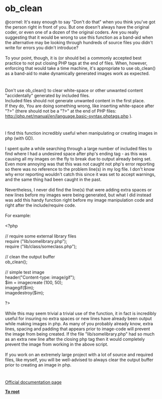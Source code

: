 # ob_clean




<div class="phpcode"><span class="html">
@cornel: It&apos;s easy enough to say &quot;Don&apos;t do that&quot; when you think you&apos;ve got the person right in front of you. But one doesn&apos;t always have the original coder, or even one of a dozen of the original coders. Are you really suggesting that it would be wrong to use this function as a band-aid when the alternative may be looking through hundreds of source files you didn&apos;t write for errors you didn&apos;t introduce?<br><br>To your point, though, it is (or should be) a commonly accepted best practice to not put closing PHP tags at the end of files. When, however, enforcing that would take a time machine, it&apos;s appropriate to use ob_clean() as a band-aid to make dynamically generated images work as expected.</span>
</div>
  

#


<div class="phpcode"><span class="html">
Don&apos;t use ob_clean() to clear white-space or other unwanted content &quot;accidentally&quot; generated by included files.<br>Included files should not generate unwanted content in the first place.<br>If they do, You are doing something wrong, like inserting white-space after &quot;?&gt;&quot; (there should not be a &quot;?&gt;&quot; at the end of PHP files: <a href="http://php.net/manual/en/language.basic-syntax.phptags.php" rel="nofollow" target="_blank">http://php.net/manual/en/language.basic-syntax.phptags.php</a> ).</span>
</div>
  

#


<div class="phpcode"><span class="html">
I find this function incredibly useful when manipulating or creating images in php (with GD).<br><br>I spent quite a while searching through a large number of included files to find where I had a undesired space after php&apos;s ending tag - as this was causing all my images on the fly to break due to output already being set. Even more annoying was that this was not caught not php&apos;s error reporting so there was no reference to the problem line(s) in my log file. I don&apos;t know why error reporting wouldn&apos;t catch this since it was set to accept warnings, and the same thing had been caught in the past.<br><br>Nevertheless, I never did find the line(s) that were adding extra spaces or new lines before my images were being generated, but what I did instead was add this handy function right before my image manipulation code and right after the include/require code.<br><br>For example:<br><br><span class="default">&lt;?php<br><br></span><span class="comment">// require some external library files<br></span><span class="keyword">require (</span><span class="string">&quot;lib/somelibrary.php&quot;</span><span class="keyword">);<br>require (</span><span class="string">&quot;lib/class/someclass.php&quot;</span><span class="keyword">);<br><br></span><span class="comment">// clean the output buffer<br></span><span class="default">ob_clean</span><span class="keyword">();<br><br></span><span class="comment">// simple test image<br></span><span class="default">header</span><span class="keyword">(</span><span class="string">&quot;Content-type: image/gif&quot;</span><span class="keyword">);<br></span><span class="default">$im </span><span class="keyword">= </span><span class="default">imagecreate </span><span class="keyword">(</span><span class="default">100</span><span class="keyword">, </span><span class="default">50</span><span class="keyword">);<br></span><span class="default">imagegif</span><span class="keyword">(</span><span class="default">$im</span><span class="keyword">);<br></span><span class="default">imagedestroy</span><span class="keyword">(</span><span class="default">$im</span><span class="keyword">);<br><br></span><span class="default">?&gt;<br></span><br>While this may seem trivial a trivial use of the function, it in fact is incredibly useful for insuring no extra spaces or new lines have already been output while making images in php. As many of you probably already know, extra lines, spacing and padding that appears prior to image-code will prevent the image from being created. If the file &quot;lib/somelibrary.php&quot; had so much as an extra new line after the closing php tag then it would completely prevent the image from working in the above script.<br><br>If you work on an extremely large project with a lot of source and required files, like myself, you will be well-advised to always clear the output buffer prior to creating an image in php.</span>
</div>
  

#

[Official documentation page](https://www.php.net/manual/en/function.ob-clean.php)

**[To root](/README.md)**
